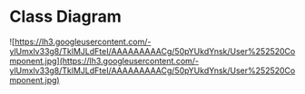 # Class Diagram #

![https://lh3.googleusercontent.com/-ylUmxlv33g8/TklMJLdFteI/AAAAAAAAACg/50pYUkdYnsk/User%252520Component.jpg](https://lh3.googleusercontent.com/-ylUmxlv33g8/TklMJLdFteI/AAAAAAAAACg/50pYUkdYnsk/User%252520Component.jpg)